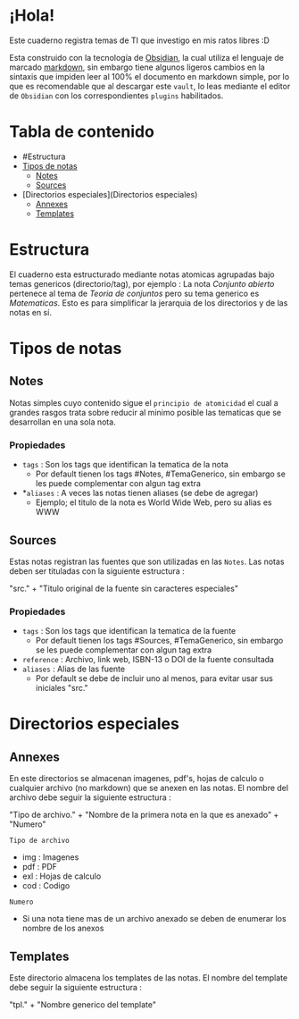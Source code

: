 # ¡Hola!
Este cuaderno registra temas de TI que investigo en mis ratos libres :D

Esta construido con la tecnología de [Obsidian](https://obsidian.md/), la cual utiliza el lenguaje de marcado [markdown](https://es.wikipedia.org/wiki/Markdown), 
sin embargo tiene algunos ligeros cambios en la sintaxis que impiden leer al 100% el documento en markdown simple, por lo que es recomendable que al descargar 
este `vault`, lo leas mediante el editor de `Obsidian` con los correspondientes `plugins` habilitados.

# Tabla de contenido
- <a name ="Estructura"></a>#Estructura
- [Tipos de notas](Estructura)
  - [Notes](Notes)
  - [Sources](Sources)
- [Directorios especiales](Directorios especiales)
  - [Annexes](Annexes)
  - [Templates](Templates)

# Estructura
El cuaderno esta estructurado mediante notas atomicas agrupadas bajo temas genericos (directorio/tag), por ejemplo : 
La nota *Conjunto abierto* pertenece al tema de *Teoria de conjuntos* pero su tema generico es *Matematicas*. 
Esto es para simplificar la jerarquia de los directorios y de las notas en sí.

# Tipos de notas
## Notes
Notas simples cuyo contenido sigue el `principio de atomicidad` el cual a grandes rasgos trata sobre reducir al minimo
posible las tematicas que se desarrollan en una sola nota.

### Propiedades
- `tags` : Son los tags que identifican la tematica de la nota
  - Por default tienen los tags #Notes, #TemaGenerico, sin embargo
    se les puede complementar con algun tag extra
- *`aliases` : A veces las notas tienen aliases (se debe de agregar)
  - Ejemplo; el titulo de la nota es World Wide Web, pero su alias es WWW

## Sources
Estas notas registran las fuentes que son utilizadas en las `Notes`. Las notas deben ser tituladas con la siguiente
estructura :

"src." + "Titulo original de la fuente sin caracteres especiales"

### Propiedades
- `tags` : Son los tags que identifican la tematica de la fuente
  - Por default tienen los tags #Sources, #TemaGenerico, sin embargo
    se les puede complementar con algun tag extra
- `reference` : Archivo, link web, ISBN-13 o DOI de la fuente consultada
- `aliases` : Alias de las fuente
  - Por default se debe de incluir uno al menos, para evitar usar sus iniciales "src."
 
# Directorios especiales
## Annexes
En este directorios se almacenan imagenes, pdf's, hojas de calculo o cualquier archivo (no markdown) que 
se anexen en las notas. El nombre del archivo debe seguir la siguiente estructura :

"Tipo de archivo." + "Nombre de la primera nota en la que es anexado" + "Numero"

`Tipo de archivo`
- img : Imagenes
- pdf : PDF
- exl : Hojas de calculo
- cod : Codigo

`Numero`
- Si una nota tiene mas de un archivo anexado se deben de enumerar los nombre de los anexos

## Templates
Este directorio almacena los templates de las notas. El nombre del template debe seguir 
la siguiente estructura :

"tpl." + "Nombre generico del template"


